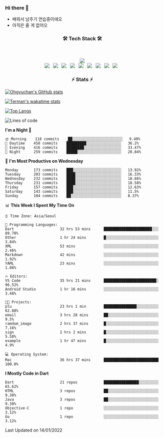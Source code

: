 <!--
**Ohgyuchan/Ohgyuchan** is a ✨ _special_ ✨ repository because its `README.md` (this file) appears on your GitHub profile.

Here are some ideas to get you started:

- 🔭 I’m currently working on ...
- 🌱 I’m currently learning ...
- 👯 I’m looking to collaborate on ...
- 🤔 I’m looking for help with ...
- 💬 Ask me about ...
- 📫 How to reach me: ...
- 😄 Pronouns: ...
- ⚡ Fun fact: ...
-->

### Hi there 👋
  * 배워서 남주기 연습중이에오
  * 아직은 줄 게 없어오



<h3 align="center"><b>🛠 Tech Stack 🛠</b></h3>
</br>

<p align="center">
<a href="https://hits.seeyoufarm.com"><img src="https://hits.seeyoufarm.com/api/count/incr/badge.svg?url=https%3A%2F%2Fgithub.com%2FOhgyuchan&count_bg=%2379C83D&title_bg=%23555555&icon=&icon_color=%23E7E7E7&title=visitors+%F0%9F%99%8C&edge_flat=false"/></a></br>
<img src="https://img.shields.io/badge/HTML5-E34F26?style=flat-square&logo=HTML5&logoColor=white"/></a> &nbsp
<img src="https://img.shields.io/badge/CSS3-1572B6?style=flat-square&logo=CSS3&logoColor=white"/></a> &nbsp
<!-- <img src="https://img.shields.io/badge/JavaScript-F7DF1E?style=flat-square&logo=JavaScript&logoColor=white"/></a> &nbsp -->
<!-- <img src="https://img.shields.io/badge/Node.js-339933?style=flat-square&logo=Node.js&logoColor=white"/></a> &nbsp -->
<img src="https://img.shields.io/badge/Android-3DDC84?style=flat-square&logo=Android&logoColor=white"/></a> &nbsp
<img src="https://img.shields.io/badge/Flutter-02569B?style=flat-square&logo=Flutter&logoColor=white"></a> &nbsp
<img src="https://img.shields.io/badge/Dart-0175C2?style=flat-square&logo=Dart&logoColor=white"></a> &nbsp
<img src="https://img.shields.io/badge/R-0175C2?style=flat-square&logo=R&logoColor=white"></a> &nbsp
<!-- <img src="https://img.shields.io/badge/MongoDB-47A248?style=flat-square&logo=MongoDB&logoColor=white"/></a> &nbsp -->
<!-- <img src="https://img.shields.io/badge/MySQL-4479A1?style=flat-square&logo=MySQL&logoColor=white"/></a> &nbsp -->
<img src="https://img.shields.io/badge/c++-00599C?style=flat-square&logo=c%2B%2B&logoColor=white"/></a> &nbsp 
<img src="https://img.shields.io/badge/github-181717?style=flat-squar&logo=github&logoColor=white"></a> &nbsp 
<img src="https://img.shields.io/badge/linux-FCC624?style=flat-squar&logo=linux&logoColor=black"></a> &nbsp 
<!-- <img src="https://img.shields.io/badge/Amazon AWS-232F3E?style=flat-square&logo=Amazon%20AWS&logoColor=white"/></a> &nbsp </p> -->

<h3 align="center"><b>⚡️ Stats ⚡️</b></h3>


[![Ohgyuchan's GitHub stats](https://github-readme-stats.vercel.app/api?username=Ohgyuchan&count_private=true&show_icons=true&theme=buefy)](https://github.com/Ohgyuchan/github-readme-stats)

[![Terman's wakatime stats](https://github-readme-stats.vercel.app/api/wakatime?username=@TermanOh&theme=buefy)](https://github.com/anuraghazra/github-readme-stats)

[![Top Langs](https://github-readme-stats.vercel.app/api/top-langs/?username=Ohgyuchan&layout=compact&count_private=true&show_icons=true&theme=buefy)](https://github.com/Ohgyuchan/github-readme-stats)
  
<!--START_SECTION:waka-->
![Lines of code](https://img.shields.io/badge/From%20Hello%20World%20I%27ve%20Written-87310%20lines%20of%20code-blue)

**I'm a Night 🦉** 

```text
🌞 Morning    118 commits    ██░░░░░░░░░░░░░░░░░░░░░░░   9.49% 
🌆 Daytime    450 commits    █████████░░░░░░░░░░░░░░░░   36.2% 
🌃 Evening    416 commits    ████████░░░░░░░░░░░░░░░░░   33.47% 
🌙 Night      259 commits    █████░░░░░░░░░░░░░░░░░░░░   20.84%

```
📅 **I'm Most Productive on Wednesday** 

```text
Monday       173 commits    ███░░░░░░░░░░░░░░░░░░░░░░   13.92% 
Tuesday      203 commits    ████░░░░░░░░░░░░░░░░░░░░░   16.33% 
Wednesday    232 commits    ████░░░░░░░░░░░░░░░░░░░░░   18.66% 
Thursday     231 commits    ████░░░░░░░░░░░░░░░░░░░░░   18.58% 
Friday       157 commits    ███░░░░░░░░░░░░░░░░░░░░░░   12.63% 
Saturday     143 commits    ███░░░░░░░░░░░░░░░░░░░░░░   11.5% 
Sunday       104 commits    ██░░░░░░░░░░░░░░░░░░░░░░░   8.37%

```


📊 **This Week I Spent My Time On** 

```text
⌚︎ Time Zone: Asia/Seoul

💬 Programming Languages: 
Dart                     32 hrs 53 mins      ██████████████████████░░░   89.78% 
Other                    1 hr 24 mins        █░░░░░░░░░░░░░░░░░░░░░░░░   3.84% 
XML                      53 mins             ░░░░░░░░░░░░░░░░░░░░░░░░░   2.46% 
Markdown                 42 mins             ░░░░░░░░░░░░░░░░░░░░░░░░░   1.92% 
YAML                     23 mins             ░░░░░░░░░░░░░░░░░░░░░░░░░   1.08%

🔥 Editors: 
VS Code                  35 hrs 21 mins      ████████████████████████░   96.52% 
Android Studio           1 hr 16 mins        ░░░░░░░░░░░░░░░░░░░░░░░░░   3.48%

🐱‍💻 Projects: 
plu                      23 hrs 1 min        ███████████████░░░░░░░░░░   62.88% 
email                    3 hrs 28 mins       ██░░░░░░░░░░░░░░░░░░░░░░░   9.5% 
ramdom_image             2 hrs 37 mins       █░░░░░░░░░░░░░░░░░░░░░░░░   7.16% 
sign                     2 hrs 2 mins        █░░░░░░░░░░░░░░░░░░░░░░░░   5.58% 
example                  1 hr 47 mins        █░░░░░░░░░░░░░░░░░░░░░░░░   4.9%

💻 Operating System: 
Mac                      36 hrs 37 mins      █████████████████████████   100.0%

```

**I Mostly Code in Dart** 

```text
Dart                     21 repos            ████████████████░░░░░░░░░   65.62% 
HTML                     3 repos             ██░░░░░░░░░░░░░░░░░░░░░░░   9.38% 
Java                     3 repos             ██░░░░░░░░░░░░░░░░░░░░░░░   9.38% 
Objective-C              1 repo              ░░░░░░░░░░░░░░░░░░░░░░░░░   3.12% 
Go                       1 repo              ░░░░░░░░░░░░░░░░░░░░░░░░░   3.12%

```



 Last Updated on 14/01/2022
<!--END_SECTION:waka-->


